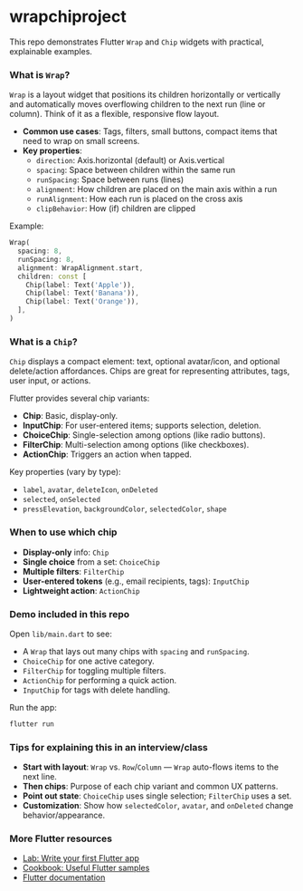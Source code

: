 # wrapchiproject

This repo demonstrates Flutter `Wrap` and `Chip` widgets with practical, explainable examples.

### What is `Wrap`?
`Wrap` is a layout widget that positions its children horizontally or vertically and automatically moves overflowing children to the next run (line or column). Think of it as a flexible, responsive flow layout.

- **Common use cases**: Tags, filters, small buttons, compact items that need to wrap on small screens.
- **Key properties**:
  - `direction`: Axis.horizontal (default) or Axis.vertical
  - `spacing`: Space between children within the same run
  - `runSpacing`: Space between runs (lines)
  - `alignment`: How children are placed on the main axis within a run
  - `runAlignment`: How each run is placed on the cross axis
  - `clipBehavior`: How (if) children are clipped

Example:
```dart
Wrap(
  spacing: 8,
  runSpacing: 8,
  alignment: WrapAlignment.start,
  children: const [
    Chip(label: Text('Apple')),
    Chip(label: Text('Banana')),
    Chip(label: Text('Orange')),
  ],
)
```

### What is a `Chip`?
`Chip` displays a compact element: text, optional avatar/icon, and optional delete/action affordances. Chips are great for representing attributes, tags, user input, or actions.

Flutter provides several chip variants:
- **Chip**: Basic, display-only.
- **InputChip**: For user-entered items; supports selection, deletion.
- **ChoiceChip**: Single-selection among options (like radio buttons).
- **FilterChip**: Multi-selection among options (like checkboxes).
- **ActionChip**: Triggers an action when tapped.

Key properties (vary by type):
- `label`, `avatar`, `deleteIcon`, `onDeleted`
- `selected`, `onSelected`
- `pressElevation`, `backgroundColor`, `selectedColor`, `shape`

### When to use which chip
- **Display-only** info: `Chip`
- **Single choice** from a set: `ChoiceChip`
- **Multiple filters**: `FilterChip`
- **User-entered tokens** (e.g., email recipients, tags): `InputChip`
- **Lightweight action**: `ActionChip`

### Demo included in this repo
Open `lib/main.dart` to see:
- A `Wrap` that lays out many chips with `spacing` and `runSpacing`.
- `ChoiceChip` for one active category.
- `FilterChip` for toggling multiple filters.
- `ActionChip` for performing a quick action.
- `InputChip` for tags with delete handling.

Run the app:
```bash
flutter run
```

### Tips for explaining this in an interview/class
- **Start with layout**: `Wrap` vs. `Row`/`Column` — `Wrap` auto-flows items to the next line.
- **Then chips**: Purpose of each chip variant and common UX patterns.
- **Point out state**: `ChoiceChip` uses single selection; `FilterChip` uses a set.
- **Customization**: Show how `selectedColor`, `avatar`, and `onDeleted` change behavior/appearance.

### More Flutter resources
- [Lab: Write your first Flutter app](https://docs.flutter.dev/get-started/codelab)
- [Cookbook: Useful Flutter samples](https://docs.flutter.dev/cookbook)
- [Flutter documentation](https://docs.flutter.dev/)
